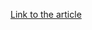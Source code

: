 [Link to the article](https://googleprojectzero.blogspot.com/2024/04/the-windows-registry-adventure-1.html)

